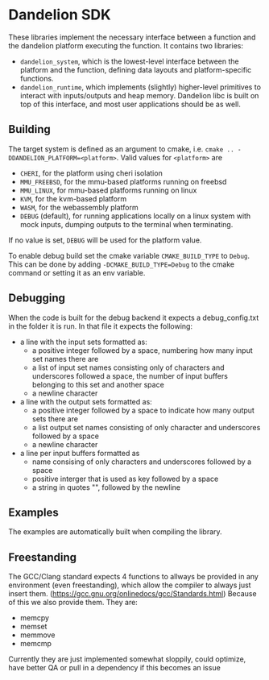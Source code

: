 # Dandelion SDK
These libraries implement the necessary interface between a function and
the dandelion platform executing the function. It contains two libraries:
- `dandelion_system`, which is the lowest-level interface between the platform
and the function, defining data layouts and platform-specific functions.
- `dandelion_runtime`, which implements (slightly) higher-level primitives to
interact with inputs/outputs and heap memory. Dandelion libc is built on top
of this interface, and most user applications should be as well.

## Building
The target system is defined as an argument to cmake, i.e.
`cmake .. -DDANDELION_PLATFORM=<platform>`. Valid values for `<platform>` are
- `CHERI`, for the platform using cheri isolation
- `MMU_FREEBSD`, for the mmu-based platforms running on freebsd
- `MMU_LINUX`, for mmu-based platforms running on linux
- `KVM`, for the kvm-based platform
- `WASM`, for the webassembly platform
- `DEBUG` (default), for running applications locally on a linux system with mock inputs,
dumping outputs to the terminal when terminating.

If no value is set, `DEBUG` will be used for the platform value.

To enable debug build set the cmake variable `CMAKE_BUILD_TYPE` to `Debug`.
This can be done by adding `-DCMAKE_BUILD_TYPE=Debug` to the cmake command or setting it as an env variable. 

## Debugging
When the code is built for the debug backend it expects a debug_config.txt in the folder it is run.
In that file it expects the following:
- a line with the input sets formatted as:
    - a positive integer followed by a space, numbering how many input set names there are
    - a list of input set names consisting only of characters and underscores followed a space, the number of input buffers belonging to this set and another space
    - a newline character
- a line with the output sets formatted as:
    - a positive integer followed by a space to indicate how many output sets there are
    - a list output set names consisting of only character and underscores followed by a space
    - a newline character
- a line per input buffers formatted as
    - name consising of only characters and underscores followed by a space
    - positive interger that is used as key followed by a space
    - a string in quotes "<data here>", followed by the newline

## Examples
The examples are automatically built when compiling the library. 

## Freestanding
The GCC/Clang standard expects 4 functions to allways be provided in any environment (even freestanding), which allow the compiler to always just insert them.
(https://gcc.gnu.org/onlinedocs/gcc/Standards.html)
Because of this we also provide them.
They are:
- memcpy
- memset
- memmove
- memcmp

Currently they are just implemented somewhat sloppily, could optimize, have better QA or pull in a dependency if this becomes an issue